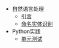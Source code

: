 * 自然语言处理
	* [引言](nlp/introduction.md)
	* [命名实体识别](nlp/ner.md)
* Python实践
	* [单元测试](python/unittest.md)
